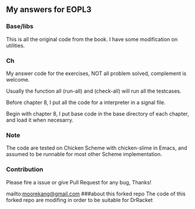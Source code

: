 
## My answers for EOPL3

### Base/libs

This is all the original code from the book. I have some modification on utilities.

### Ch

My answer code for the exercises, NOT all problem solved, complement is welcome.

Usually the function all (run-all) and (check-all) will run all the testcases.

Before chapter 8, I put all the code for a interpreter in a signal file.

Begin with chapter 8, I put base code in the base directory of each chapter, and load it when necesarry.

### Note
The code are tested on Chicken Scheme with chicken-slime in Emacs,
and assumed to be runnable for most other Scheme implementation.

### Contribution
Please fire a issue or give Pull Request for any bug, Thanks!

mailto:moorekang@gmail.com
###about this forked repo
The code of this forked repo are modifing in order to be suitable for DrRacket
